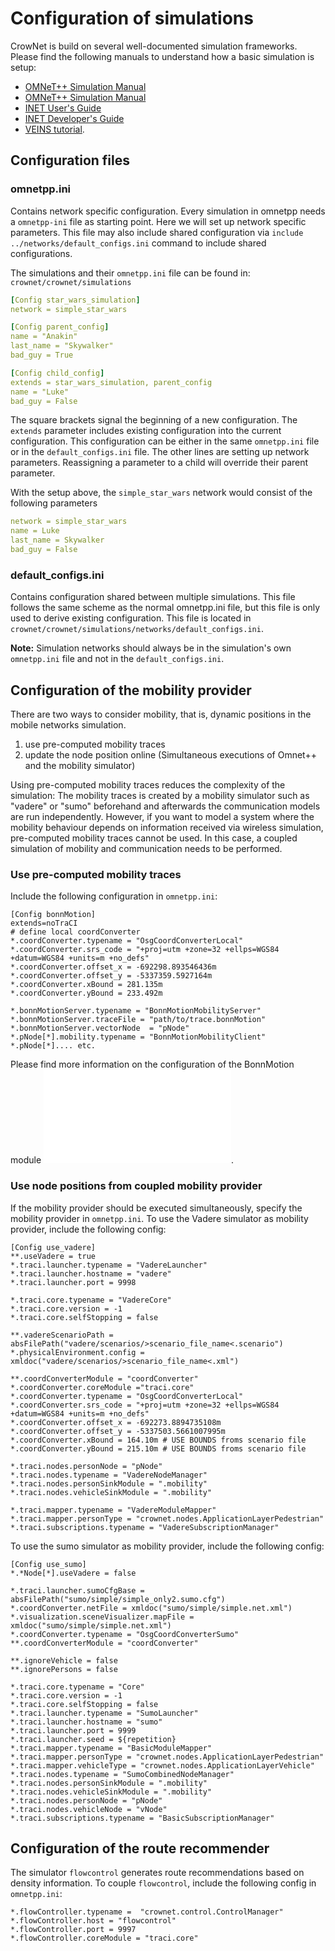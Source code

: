 
# Configuration of simulations

CrowNet is build on several well-documented simulation frameworks. 
Please find the following manuals to understand how a basic simulation is setup:
- [OMNeT++ Simulation Manual](https://doc.omnetpp.org/omnetpp/manual/)
- [OMNeT++ Simulation Manual](https://doc.omnetpp.org/omnetpp/manual/)
- [INET User's Guide](https://inet.omnetpp.org/docs/users-guide/)
- [INET Developer's Guide](https://inet.omnetpp.org/docs/developers-guide/)
- [VEINS tutorial](https://veins.car2x.org/tutorial/).

## Configuration files

### omnetpp.ini
Contains network specific configuration.
Every simulation in omnetpp needs a `omnetpp-ini` file as starting point. Here we will set up network specific parameters. This file may also include shared configuration via `include ../networks/default_configs.ini` command to include shared configurations.

The simulations and their `omnetpp.ini` file can be found in: `crownet/crownet/simulations`

```yaml
[Config star_wars_simulation]
network = simple_star_wars

[Config parent_config]
name = "Anakin"
last_name = "Skywalker"
bad_guy = True

[Config child_config]
extends = star_wars_simulation, parent_config
name = "Luke"
bad_guy = False
```

The square brackets signal the beginning of a new configuration. The `extends` parameter includes existing configuration into the current configuration. This configuration can be either in the same `omnetpp.ini` file or in the `default_configs.ini` file. The other lines are setting up network parameters. Reassigning a parameter to a child will override their parent parameter.

With the setup above, the `simple_star_wars` network would consist of the following parameters

```yaml
network = simple_star_wars
name = Luke
last_name = Skywalker
bad_guy = False
```

### default_configs.ini
Contains configuration shared between multiple simulations.
This file follows the same scheme as the normal omnetpp.ini file, but this file is only used to derive existing configuration. This file is located in 
`crownet/crownet/simulations/networks/default_configs.ini`.

**Note:** Simulation networks should always be in the simulation's own `omnetpp.ini` file and not in the `default_configs.ini`.

## Configuration of the mobility provider

There are two ways to consider mobility, that is, dynamic positions in the mobile networks simulation. 
1. use pre-computed mobility traces 
2. update the node position online (Simultaneous executions of Omnet++ and the mobility simulator)

Using pre-computed mobility traces reduces the complexity of the simulation: 
The mobility traces is created by a mobility simulator such as "vadere" or "sumo" beforehand and 
afterwards the communication models are run independently. 
However, if you want to model a system where the mobility behaviour depends on information received via wireless simulation, 
pre-computed mobility traces cannot be used. In this case, a coupled simulation of mobility and communication needs to be performed.

### Use pre-computed mobility traces
Include the following configuration in `omnetpp.ini`:
```
[Config bonnMotion]
extends=noTraCI
# define local coordConverter 
*.coordConverter.typename = "OsgCoordConverterLocal"
*.coordConverter.srs_code = "+proj=utm +zone=32 +ellps=WGS84 +datum=WGS84 +units=m +no_defs"
*.coordConverter.offset_x = -692298.893546436m
*.coordConverter.offset_y = -5337359.5927164m
*.coordConverter.xBound = 281.135m
*.coordConverter.yBound = 233.492m

*.bonnMotionServer.typename = "BonnMotionMobilityServer"
*.bonnMotionServer.traceFile = "path/to/trace.bonnMotion"
*.bonnMotionServer.vectorNode  = "pNode"
*.pNode[*].mobility.typename = "BonnMotionMobilityClient"
*.pNode[*].... etc.
```
Please find more information on the configuration of the BonnMotion module ![here](./use-dynamic-bonnMotion-traces.md).

### Use node positions from coupled mobility provider
If the mobility provider should be executed simultaneously, specify the mobility provider in `omnetpp.ini`.
To use the Vadere simulator as mobility provider, include the following config:
```
[Config use_vadere]
**.useVadere = true
*.traci.launcher.typename = "VadereLauncher"
*.traci.launcher.hostname = "vadere"
*.traci.launcher.port = 9998

*.traci.core.typename = "VadereCore"
*.traci.core.version = -1
*.traci.core.selfStopping = false

**.vadereScenarioPath = absFilePath("vadere/scenarios/>scenario_file_name<.scenario")
*.physicalEnvironment.config = xmldoc("vadere/scenarios/>scenario_file_name<.xml")

**.coordConverterModule = "coordConverter"
*.coordConverter.coreModule ="traci.core"
*.coordConverter.typename = "OsgCoordConverterLocal" 
*.coordConverter.srs_code = "+proj=utm +zone=32 +ellps=WGS84 +datum=WGS84 +units=m +no_defs"
*.coordConverter.offset_x = -692273.8894735108m
*.coordConverter.offset_y = -5337503.5661007995m
*.coordConverter.xBound = 164.10m # USE BOUNDS froms scenario file
*.coordConverter.yBound = 215.10m # USE BOUNDS froms scenario file

*.traci.nodes.personNode = "pNode"
*.traci.nodes.typename = "VadereNodeManager"
*.traci.nodes.personSinkModule = ".mobility"
*.traci.nodes.vehicleSinkModule = ".mobility"

*.traci.mapper.typename = "VadereModuleMapper"
*.traci.mapper.personType = "crownet.nodes.ApplicationLayerPedestrian"
*.traci.subscriptions.typename = "VadereSubscriptionManager"
```

To use the sumo simulator as mobility provider, include the following config:
```
[Config use_sumo]
*.*Node[*].useVadere = false

*.traci.launcher.sumoCfgBase = absFilePath("sumo/simple/simple_only2.sumo.cfg")
*.coordConverter.netFile = xmldoc("sumo/simple/simple.net.xml")
*.visualization.sceneVisualizer.mapFile = xmldoc("sumo/simple/simple.net.xml")
*.coordConverter.typename = "OsgCoordConverterSumo"
**.coordConverterModule = "coordConverter"

**.ignoreVehicle = false
**.ignorePersons = false

*.traci.core.typename = "Core"
*.traci.core.version = -1
*.traci.core.selfStopping = false
*.traci.launcher.typename = "SumoLauncher"
*.traci.launcher.hostname = "sumo"
*.traci.launcher.port = 9999
*.traci.launcher.seed = ${repetition}
*.traci.mapper.typename = "BasicModuleMapper"
*.traci.mapper.personType = "crownet.nodes.ApplicationLayerPedestrian"
*.traci.mapper.vehicleType = "crownet.nodes.ApplicationLayerVehicle"
*.traci.nodes.typename = "SumoCombinedNodeManager"
*.traci.nodes.personSinkModule = ".mobility"
*.traci.nodes.vehicleSinkModule = ".mobility"
*.traci.nodes.personNode = "pNode"
*.traci.nodes.vehicleNode = "vNode"
*.traci.subscriptions.typename = "BasicSubscriptionManager"
```

## Configuration of the route recommender 
The simulator `flowcontrol` generates route recommendations based on density information. 
To couple `flowcontrol`, include the following config in `omnetpp.ini`:
```
*.flowController.typename =  "crownet.control.ControlManager"
*.flowController.host = "flowcontrol"
*.flowController.port = 9997
*.flowController.coreModule = "traci.core"
```





